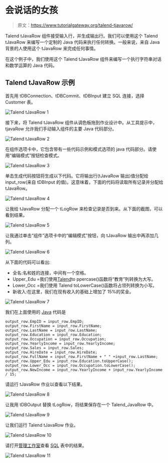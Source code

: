 # 会说话的女孩

> 原文：<https://www.tutorialgateway.org/talend-tjavarow/>

Talend tJavaRow 组件接受输入行，并生成输出行。我们可以使用这个 Talend tJavaRow 来编写一个定制的 Java 代码来执行任何转换。一般来说，来自 Java 背景的人使用这个 tJavaRow 来完成任何事情。

在这个例子中，我们使用这个 Talend tJavaRow 组件来编写一个执行字符串对话和数学运算的 Java 代码。

## Talend tJavaRow 示例

首先用 tDBConnection、tDBCommit、tDBInput 建立 SQL 连接，选择 Customer 表。

![Talend tJavaRow 1](img/e732a93007ef93fae36c2886005a87cb.png)

接下来，将 Talend tJavaRow 组件从调色板拖到作业设计中。从工具提示中，tjavaRow 允许我们手动输入组件的主要 Java 代码部分。

![Talend tJavaRow 2](img/ec85b77d80874276ba4c35f1f5c7e06a.png)

在组件选项卡中，它包含带有一些代码示例和模式选项的 java 代码部分。请使用“编辑模式”按钮检查模式。

![Talend tJavaRow 3](img/9cc7fa1547027ee776e30b73240aaeba.png)

单击生成代码按钮将生成以下代码。它将输出行(tJavaRow 输出)值分配给 input_row(来自 tDBInput 的值)。这意味着，下面的代码将读取所有记录并分配给 tJavaRow。

![Talend tJavaRow 4](img/bec983c0bf2812ba357cafb147aa075b.png)

让我给 tJavaRow 分配一个 tLogRow 来检查记录是否到来。从下面的截图，可以看到结果。

![Talend tJavaRow 5](img/f6c1598323a9dac4e5e81173448bd782.png)

让我通过单击“组件”选项卡中的“编辑模式”按钮，向 tJavaRow 输出中再添加几列。

![Talend tJavaRow 6](img/20caefad9c05cacecb82fcb52de39e09.png)

从下面的代码可以看出:

*   全名:名和姓的连接，中间有一个空格。
*   Upper_Edu =我们使用[Talend](https://www.tutorialgateway.org/talend-tutorial/)to ppercase()函数将“教育”列转换为大写。
*   Lower_Occ =我们使用 Talend toLowerCase()函数将占领列转换为小写。
*   新收入:在这里，我们在现有收入的基础上增加了 15%的奖金。

![Talend tJavaRow 7](img/389f2ae14bccc5eb8f08b6cc809d0e9b.png)

我们在上面使用的 [Java](https://www.tutorialgateway.org/java-tutorial/) 代码是

```
output_row.EmpID = input_row.EmpID;
output_row.FirstName = input_row.FirstName;
output_row.LastName = input_row.LastName;
output_row.Education = input_row.Education;
output_row.Occupation = input_row.Occupation;
output_row.YearlyIncome = input_row.YearlyIncome;
output_row.Sales = input_row.Sales;
output_row.HireDate = input_row.HireDate;
output_row.FullName = input_row.FirstName + " " +input_row.LastName;
output_row.Upper_Edu = input_row.Education.toUpperCase();
output_row.Lower_Occ = input_row.Occupation.toLowerCase();
output_row.NewIncome = input_row.YearlyIncome + input_row.YearlyIncome / 15;
```

请运行 tJavaRow 作业以查看以下结果。

![Talend tJavaRow 8](img/452fe74cecd4ffd4fe6cfece059e47a1.png)

让我用 tDBOutput 替换 tLogRow，将结果保存在一个 Talend_JavaRow 中。

![Talend tJavaRow 9](img/c4a1f16d27d5c96e07ac2c154bfb159e.png)

让我们运行 Talend tJavaRow 作业。

![Talend tJavaRow 10](img/ee5b7845e6582f812718ff396c1e245d.png)

请打开[管理工作室](https://www.tutorialgateway.org/sql-server-management-studio/)查看 [SQL](https://www.tutorialgateway.org/sql/) 表中的结果。

![Talend tJavaRow 11](img/70b71c9e303a8a03a0e223aaa847f510.png)
